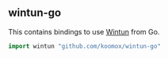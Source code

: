 ## wintun-go

This contains bindings to use [Wintun](https://www.wintun.net) from Go.

```go
import wintun "github.com/koomox/wintun-go"
```

